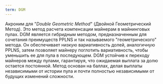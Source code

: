 ```yaml
---
term: DGM
---
```


Акроним для "*Double Geometric Method*" (Двойной Геометрический Метод). Это метод расчета компенсации майнерам в майнинговых пулах. DGM является гибридным методом, предназначенным для сочетания преимуществ PPLNS и так называемого "геометрического" метода. Он обеспечивает низкую вариативность долей, аналогичную PPLNS, затем позволяет майнеру поглотить вариативность, чтобы уменьшить ее для пула в последующем. DGM устойчив к переходу майнеров между пулами, гарантируя, что ожидаемая выплата за долю остается постоянной. Метод основан на баллах, делая выплаты независимыми от истории пула и почти полностью независимыми от будущих изменений сложности.